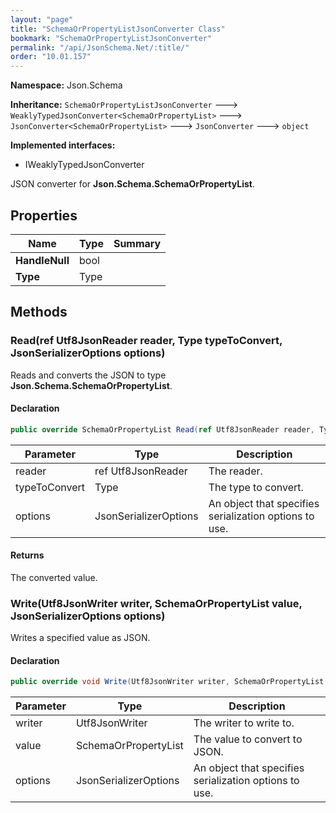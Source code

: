 ```yaml
---
layout: "page"
title: "SchemaOrPropertyListJsonConverter Class"
bookmark: "SchemaOrPropertyListJsonConverter"
permalink: "/api/JsonSchema.Net/:title/"
order: "10.01.157"
---
```

**Namespace:** Json.Schema

**Inheritance:**
`SchemaOrPropertyListJsonConverter`
 🡒 
`WeaklyTypedJsonConverter<SchemaOrPropertyList>`
 🡒 
`JsonConverter<SchemaOrPropertyList>`
 🡒 
`JsonConverter`
 🡒 
`object`

**Implemented interfaces:**

- IWeaklyTypedJsonConverter

JSON converter for **Json.Schema.SchemaOrPropertyList**.

## Properties

| Name | Type | Summary |
|---|---|---|
| **HandleNull** | bool |  |
| **Type** | Type |  |

## Methods

### Read(ref Utf8JsonReader reader, Type typeToConvert, JsonSerializerOptions options)

Reads and converts the JSON to type **Json.Schema.SchemaOrPropertyList**.

#### Declaration

```c#
public override SchemaOrPropertyList Read(ref Utf8JsonReader reader, Type typeToConvert, JsonSerializerOptions options)
```

| Parameter | Type | Description |
|---|---|---|
| reader | ref Utf8JsonReader | The reader. |
| typeToConvert | Type | The type to convert. |
| options | JsonSerializerOptions | An object that specifies serialization options to use. |


#### Returns

The converted value.

### Write(Utf8JsonWriter writer, SchemaOrPropertyList value, JsonSerializerOptions options)

Writes a specified value as JSON.

#### Declaration

```c#
public override void Write(Utf8JsonWriter writer, SchemaOrPropertyList value, JsonSerializerOptions options)
```

| Parameter | Type | Description |
|---|---|---|
| writer | Utf8JsonWriter | The writer to write to. |
| value | SchemaOrPropertyList | The value to convert to JSON. |
| options | JsonSerializerOptions | An object that specifies serialization options to use. |


